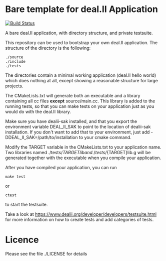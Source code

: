 Bare template for deal.II Application
=====================================

[![Build Status](https://travis-ci.org/luca-heltai/bare-dealii-app.svg)](https://travis-ci.org/luca-heltai/bare-dealii-app)

A bare deal.II application, with directory structure, and private
testsuite.

This repository can be used to bootstrap your own deal.II
application. The structure of the directory is the following:

	./source
	./include
	./tests

The directories contain a minimal working application (deal.II hello
world) which does nothing at all, except showing a reasonable
structure for large projects.

The CMakeLists.txt will generate both an executable and a library
containing all cc files **except** source/main.cc. This library is
added to the running tests, so that you can make tests on your
application just as you would do with the deal.II library.

Make sure you have dealii-sak installed, and that you export the 
environment variable DEAL_II_SAK to point to the location of 
dealii-sak installation. If you don't want to add that to your 
environment, just add -DDEAL_II_SAK=/path/to/installation to 
your cmake command.

Modify the TARGET variable in the CMakeLists.txt to your application
name. Two libraries named ./tests/${TARGET}lib and ./tests/${TARGET}lib.g 
will be generated together with the executable when you compile your 
application.

After you have compiled your application, you can run 

	make test

or
	
	ctest 

to start the testsuite.

Take a look at
https://www.dealii.org/developer/developers/testsuite.html for more
information on how to create tests and add categories of tests.

Licence
=======

Please see the file ./LICENSE for details



